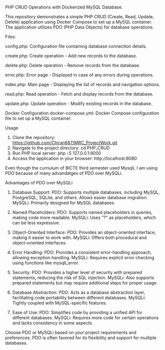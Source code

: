 PHP CRUD Operations with Dockerized MySQL Database.

This repository demonstrates a simple PHP CRUD (Create, Read, Update, Delete) application using Docker Compose to set up a MySQL container. The application utilizes PDO (PHP Data Objects) for database operations.

Files:

config.php: Configuration file containing database connection details.

create.php: Create operation - Add new records to the database.

delete.php: Delete operation - Remove records from the database.

error.php: Error page - Displayed in case of any errors during operations.

index.php: Main page - Displaying the list of records and navigation options.

read.php: Read operation - Fetch and display records from the database.

update.php: Update operation - Modify existing records in the database.

Docker Configuration
docker-compose.yml: Docker Compose configuration file to set up a MySQL container.

Usage
1. Clone the repository:
    https://github.com/Chiran687/MRC_ProjectWork.git
2. Navigate to the project directory:
   cd PHP_CRUD
3. Run PHP local server:
   php -S 127.0.0.1:8000
4. Access the application in your browser:
   http://localhost:8080

   
Even though the curriulum of BICTE third semester used Mysqli, I am using PDO because of many advandatges of PDO over MySQLi.

Advantages of PDO over MySQLi

1. Database Support:
PDO: Supports multiple databases, including MySQL, PostgreSQL, SQLite, and others. Allows easier database migration.
MySQLi: Primarily designed for MySQL databases.

2. Named Placeholders:
PDO: Supports named placeholders in queries, making code more readable.
MySQLi: Uses "?" as placeholders, which can be less expressive.

3. Object-Oriented Interface:
PDO: Provides an object-oriented interface, making it easier to work with.
MySQLi: Offers both procedural and object-oriented interfaces.


4. Error Handling:
PDO: Provides a consistent error-handling approach, allowing exception handling.
MySQLi: Requires explicit error checking using functions like mysqli_error.

5. Security:
PDO: Provides a higher level of security with prepared statements, reducing the risk of SQL injection.
MySQLi: Also supports prepared statements but may require additional steps for proper usage.

6. Database Abstraction:
PDO: Acts as a database abstraction layer, facilitating code portability between different databases.
MySQLi: Tightly coupled with MySQL-specific features.

7. Ease of Use:
PDO: Simplifies code by providing a unified API for different databases.
MySQLi: Requires more code for certain operations and lacks consistency in some aspects.

Choose PDO or MySQLi based on your project requirements and preferences. PDO is often favored for its flexibility and support for multiple databases.
